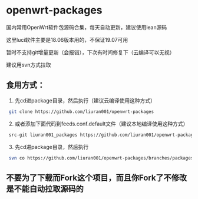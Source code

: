 # openwrt-packages
国内常用OpenWrt软件包源码合集，每天自动更新，建议使用lean源码


这里luci软件主要是18.06版本用的，不保证19.07可用


暂时不支持git增量更新（会报错），下次有时间修复下（云编译可以无视）


建议用svn方式拉取


## 食用方式：
1. 先cd进package目录，然后执行（建议云编译使用这种方式）
```bash
 git clone https://github.com/liuran001/openwrt-packages
```
2. 或者添加下面代码到feeds.conf.default文件（建议本地编译使用这种方式）
```bash
 src-git liuran001_packages https://github.com/liuran001/openwrt-packages
```
3. 先cd进package目录，然后执行
```bash
 svn co https://github.com/liuran001/openwrt-packages/branches/packages
```

## 不要为了下载而Fork这个项目，而且你Fork了不修改是不能自动拉取源码的
